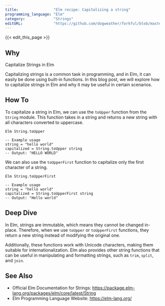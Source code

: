 ```yaml
---
title:                "Elm recipe: Capitalizing a string"
programming_language: "Elm"
category:             "Strings"
editURL:              "https://github.com/dogweather/forkful/blob/master/content/en/elm/capitalizing-a-string.md"
---
```


{{< edit_this_page >}}

## Why

Capitalize Strings in Elm

Capitalizing strings is a common task in programming, and in Elm, it can easily be done using built-in functions. In this blog post, we will explore how to capitalize strings in Elm and why it may be useful in certain scenarios.

## How To

To capitalize a string in Elm, we can use the `toUpper` function from the `String` module. This function takes in a string and returns a new string with all characters converted to uppercase.

```
Elm String.toUpper

-- Example usage
string = "hello world"
capitalized = String.toUpper string
-- Output: "HELLO WORLD"
```

We can also use the `toUpperFirst` function to capitalize only the first character of a string.

```
Elm String.toUpperFirst

-- Example usage
string = "hello world"
capitalized = String.toUpperFirst string
-- Output: "Hello world"
```

## Deep Dive

In Elm, strings are immutable, which means they cannot be changed in-place. Therefore, when we use `toUpper` or `toUpperFirst` functions, they return a new string instead of modifying the original one.

Additionally, these functions work with Unicode characters, making them suitable for internationalization. Elm also provides other string functions that can be useful in manipulating and formatting strings, such as `trim`, `split`, and `join`.

## See Also

- Official Elm Documentation for Strings: https://package.elm-lang.org/packages/elm/core/latest/String
- Elm Programming Language Website: https://elm-lang.org/